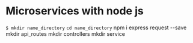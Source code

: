 # Microservices with node js
`$ mkdir name_directory` 
`cd name_directory` 
npm i express request --save
mkdir api_routes
mkdir controllers
mkdir service
